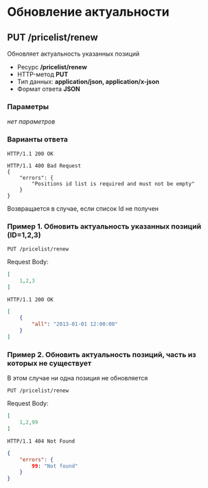 # Обновление актуальности

## PUT /pricelist/renew

Обновляет актуальность указанных позиций

- Ресурс **/pricelist/renew**
- HTTP-метод **PUT**
- Тип данных: **application/json, application/x-json**
- Формат ответа **JSON**

### Параметры

*нет параметров*

### Варианты ответа

```
HTTP/1.1 200 OK
```

```
HTTP/1.1 400 Bad Request
{
    "errors": {
        "Positions id list is required and must not be empty"
    }
}
```
Возвращается в случае, если список Id не получен

### Пример 1. Обновить актуальность указанных позиций (ID=1,2,3)

```
PUT /pricelist/renew
```

Request Body:
```json
[
    1,2,3
]
```

```
HTTP/1.1 200 OK
```
```json
[
    {
        "all": "2013-01-01 12:00:00"
    }
]
```

### Пример 2. Обновить актуальность позиций, часть из которых не существует

В этом случае ни одна позиция не обновляется

```
PUT /pricelist/renew
```
Request Body:
```json
[
    1,2,99
]
```
```
HTTP/1.1 404 Not Found
```
```json
{
    "errors": {
        99: "Not found"
    }
}
```
